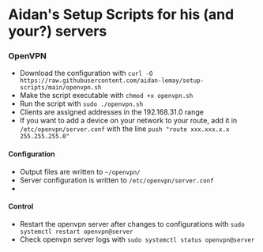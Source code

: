 # Aidan's Setup Scripts for his (and your?) servers

### OpenVPN

- Download the configuration with `curl -O https://raw.githubusercontent.com/aidan-lemay/setup-scripts/main/openvpn.sh`
- Make the script executable with `chmod +x openvpn.sh`
- Run the script with `sudo ./openvpn.sh`
- Clients are assigned addresses in the 192.168.31.0 range
- If you want to add a device on your network to your route, add it in `/etc/openvpn/server.conf` with the line `push "route xxx.xxx.x.x 255.255.255.0"`

#### Configuration
- Output files are written to `~/openvpn/`
- Server configuration is written to `/etc/openvpn/server.conf`
- 

#### Control
- Restart the openvpn server after changes to configurations with `sudo systemctl restart openvpn@server`
- Check openvpn server logs with `sudo systemctl status openvpn@server`
